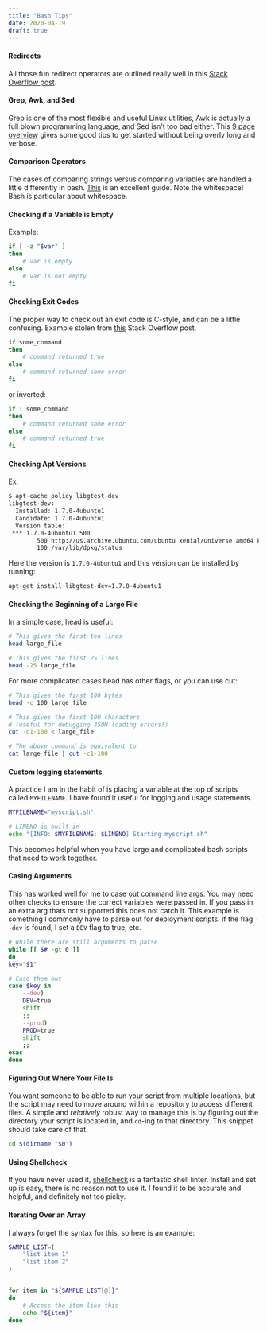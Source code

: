 ```yaml
---
title: "Bash Tips"
date: 2020-04-19
draft: true
---
```


#### Redirects

All those fun redirect operators are outlined really well in this [Stack Overflow post](https://unix.stackexchange.com/questions/159513/what-are-the-shells-control-and-redirection-operators).

#### Grep, Awk, and Sed

Grep is one of the most flexible and useful Linux utilities, Awk is actually a full blown programming language, and Sed isn't too bad either. This [9 page overview](https://www-users.york.ac.uk/~mijp1/teaching/2nd_year_Comp_Lab/guides/grep_awk_sed.pdf) gives some good tips to get started without being overly long and verbose.

#### Comparison Operators 

The cases of comparing strings versus comparing variables are handled a little differently in bash. [This](https://www.tldp.org/LDP/abs/html/comparison-ops.html) is an excellent guide. Note the whitespace! Bash is particular about whitespace.

#### Checking if a Variable is Empty

Example:

```bash
if [ -z "$var" ]
then
    # var is empty
else
    # var is not empty
fi
```

#### Checking Exit Codes

The proper way to check out an exit code is C-style, and can be a little confusing. Example stolen from [this](https://stackoverflow.com/questions/26675681/how-to-check-the-exit-status-using-an-if-statement-using-bash) Stack Overflow post.

```bash
if some_command
then
    # command returned true
else
    # command returned some error
fi
```

or inverted:

```bash
if ! some_command
then
    # command returned some error
else
    # command returned true
fi
```

#### Checking Apt Versions

Ex.

```bash
$ apt-cache policy libgtest-dev
libgtest-dev:
  Installed: 1.7.0-4ubuntu1
  Candidate: 1.7.0-4ubuntu1
  Version table:
 *** 1.7.0-4ubuntu1 500
        500 http://us.archive.ubuntu.com/ubuntu xenial/universe amd64 Packages
        100 /var/lib/dpkg/status
```

 Here the version is `1.7.0-4ubuntu1` and this version can be installed by running:

```bash
apt-get install libgtest-dev=1.7.0-4ubuntu1
```

#### Checking the Beginning of a Large File 

In a simple case, head is useful:

```bash
# This gives the first ten lines
head large_file 

# This gives the first 25 lines
head -25 large_file 
```

For more complicated cases head has other flags, or you can use cut:

```bash
# This gives the first 100 bytes
head -c 100 large_file 

# This gives the first 100 characters 
# (useful for debugging JSON loading errors!)
cut -c1-100 < large_file

# The above command is equivalent to
cat large_file | cut -c1-100
```

#### Custom logging statements

A practice I am in the habit of is placing a variable at the top of scripts called `MYFILENAME`. I have found it useful for logging and usage statements.

```bash
MYFILENAME="myscript.sh"

# LINENO is built in 
echo "[INFO: $MYFILENAME: $LINENO] Starting myscript.sh"
```

This becomes helpful when you have large and complicated bash scripts that need to work together.


#### Casing Arguments

This has worked well for me to case out command line args. You may need other checks to ensure the correct variables were passed in. If you pass in an extra arg thats not supported this does not catch it. This example is something I commonly have to parse out for deployment scripts. If the flag `--dev` is found, I set a `DEV` flag to true, etc.

```bash
# While there are still arguments to parse
while [[ $# -gt 0 ]]
do
key="$1"

# Case them out
case $key in
    --dev)
    DEV=true
    shift
    ;;
    --prod)
    PROD=true
    shift
    ;;
esac
done
```

#### Figuring Out Where Your File Is

You want someone to be able to run your script from multiple locations, but the script may need to move around within a repository to access different files. A simple and _relatively_ robust way to manage this is by figuring out the directory your script is located in, and `cd`-ing to that directory. This snippet should take care of that.

```bash
cd $(dirname "$0")
```

#### Using Shellcheck

If you have never used it, [shellcheck](https://github.com/koalaman/shellcheck) is a fantastic shell linter. Install and set up is easy, there is no reason not to use it. I found it to be accurate and helpful, and definitely not too picky.

#### Iterating Over an Array

I always forget the syntax for this, so here is an example:

```bash
SAMPLE_LIST=(
    "list item 1"
    "list item 2"
)


for item in "${SAMPLE_LIST[@]}"
do
    # Access the item like this
    echo "${item}"
done
```
